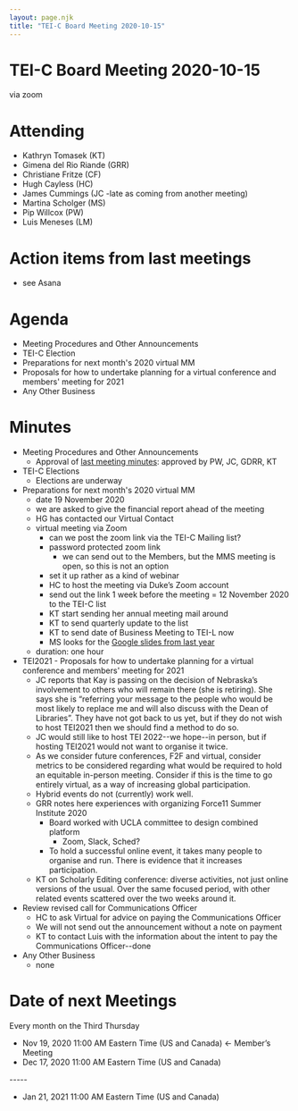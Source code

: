 ```yaml
---
layout: page.njk
title: "TEI-C Board Meeting 2020-10-15"
---
```

# TEI-C Board Meeting 2020-10-15
via zoom


Attending
=========


* Kathryn Tomasek (KT)
* Gimena del Rio Riande (GRR)
* Christiane Fritze (CF)
* Hugh Cayless (HC)
* James Cummings (JC \-late as coming from another meeting)
* Martina Scholger (MS)
* Pip Willcox (PW)
* Luis Meneses (LM)


Action items from last meetings
===============================


* see Asana


Agenda
======


* Meeting Procedures and Other Announcements
* TEI\-C Election
* Preparations for next month's 2020 virtual MM
* Proposals for how to undertake planning for a virtual conference and members' meeting for 2021
* Any Other Business


Minutes
=======


* Meeting Procedures and Other Announcements
	+ Approval of [last meeting minutes](https://tei-c.org/board/tei-c-board-meeting-2020-09-17/): approved by PW, JC, GDRR, KT
* TEI\-C Elections
	+ Elections are underway
* Preparations for next month's 2020 virtual MM
	+ date 19 November 2020
	+ we are asked to give the financial report ahead of the meeting
	+ HG has contacted our Virtual Contact
	+ virtual meeting via Zoom
		- can we post the zoom link via the TEI\-C Mailing list?
		- password protected zoom link
			* we can send out to the Members, but the MMS meeting is open, so this is not an option
		- set it up rather as a kind of webinar
		- HC to host the meeting via Duke’s Zoom account
		- send out the link 1 week before the meeting \= 12 November 2020 to the TEI\-C list
		- KT start sending her annual meeting mail around
		- KT to send quarterly update to the list
		- KT to send date of Business Meeting to TEI\-L now
		- MS looks for the [Google slides from last year](https://zenodo.org/communities/tei2019?page=1&size=20)
	+ duration: one hour
* TEI2021 \- Proposals for how to undertake planning for a virtual conference and members' meeting for 2021
	+ JC reports that Kay is passing on the decision of Nebraska’s involvement to others who will remain there (she is retiring). She says she is “referring your message to the people who would be most likely to replace me and will also discuss with the Dean of Libraries”. They have not got back to us yet, but if they do not wish to host TEI2021 then we should find a method to do so.
	+ JC would still like to host TEI 2022\-\-we hope\-\-in person, but if hosting TEI2021 would not want to organise it twice.
	+ As we consider future conferences, F2F and virtual, consider metrics to be considered regarding what would be required to hold an equitable in\-person meeting. Consider if this is the time to go entirely virtual, as a way of increasing global participation.
	+ Hybrid events do not (currently) work well.
	+ GRR notes here experiences with organizing Force11 Summer Institute 2020
		- Board worked with UCLA committee to design combined platform
			* Zoom, Slack, Sched?
		- To hold a successful online event, it takes many people to organise and run. There is evidence that it increases participation.
	+ KT on Scholarly Editing conference: diverse activities, not just online versions of the usual. Over the same focused period, with other related events scattered over the two weeks around it.
* Review revised call for Communications Officer
	+ HC to ask Virtual for advice on paying the Communications Officer
	+ We will not send out the announcement without a note on payment
	+ KT to contact Luis with the information about the intent to pay the Communications Officer\-\-done
* Any Other Business
	+ none


Date of next Meetings
=====================


Every month on the Third Thursday
* Nov 19, 2020 11:00 AM Eastern Time (US and Canada) ← Member’s Meeting
* Dec 17, 2020 11:00 AM Eastern Time (US and Canada)


\-\-\-\-\-
* Jan 21, 2021 11:00 AM Eastern Time (US and Canada)
